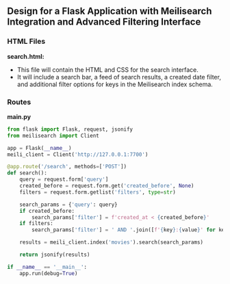 ## Design for a Flask Application with Meilisearch Integration and Advanced Filtering Interface

### HTML Files

**search.html:**

- This file will contain the HTML and CSS for the search interface.
- It will include a search bar, a feed of search results, a created date filter, and additional filter options for keys in the Meilisearch index schema.

### Routes

**main.py**

```python
from flask import Flask, request, jsonify
from meilisearch import Client

app = Flask(__name__)
meili_client = Client('http://127.0.0.1:7700')

@app.route('/search', methods=['POST'])
def search():
    query = request.form['query']
    created_before = request.form.get('created_before', None)
    filters = request.form.getlist('filters', type=str)

    search_params = {'query': query}
    if created_before:
        search_params['filter'] = f'created_at < {created_before}'
    if filters:
        search_params['filter'] = ' AND '.join([f'{key}:{value}' for key, value in zip(filters[::2], filters[1::2])]

    results = meili_client.index('movies').search(search_params)

    return jsonify(results)

if __name__ == '__main__':
    app.run(debug=True)
```